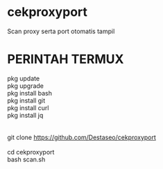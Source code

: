 # cekproxyport
Scan proxy serta port otomatis tampil


# PERINTAH TERMUX
pkg update <br/>
pkg upgrade <br/>
pkg install bash <br/>
pkg install git <br/>
pkg install curl <br/>
pkg install jq <br/>
<br/>
<br/>
git clone https://github.com/Destaseo/cekproxyport
<br/>
<br/>
cd cekproxyport <br/>
bash scan.sh
